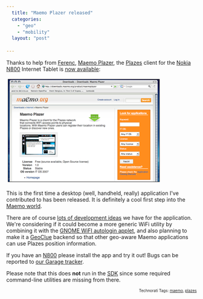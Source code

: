 ```yaml
---
  title: "Maemo Plazer released"
  categories: 
    - "geo"
    - "mobility"
  layout: "post"

---
```

Thanks to help from <a href="http://beta.plazes.com/user/ferenc/">Ferenc</a>, <a href="http://downloads.maemo.org/product/maemoplazer">Maemo Plazer</a>, the <a href="http://beta.plazes.com/help/screencasts.php">Plazes</a> client for the <a href="http://www.linuxdevices.com/articles/AT8033409446.html">Nokia N800</a> Internet Tablet is <a href="http://downloads.maemo.org/product/maemoplazer">now available</a>:

<img src="/files/maemoplazer-downloads-site.jpg" height="270" width="400" border="1" hspace="4" vspace="4" alt="Maemoplazer-Downloads-Site" /><span style="font-size:0pt;">

</span>This is the first time a desktop (well, handheld, really) application I've contributed to has been released. It is definitely a cool first step into the <a href="http://maemo.org/">Maemo world</a>.

There are of course <a href="http://bergie.iki.fi/blog/plazes_on_the_n800/">lots of development ideas</a> we have for the application. We're considering if it could become a more generic WiFi utility by combining it with the <a href="http://www.gnomefiles.org/app.php/autologin-applet">GNOME WiFI autologin applet</a>, and also planning to make it a <a href="http://live.gnome.org/GeoClue">GeoClue</a> backend so that other geo-aware Maemo applications can use Plazes position information.

If you have an <a href="http://www.nokia.com/n800">N800</a> please install the app and try it out! Bugs can be reported to <a href="https://garage.maemo.org/tracker/?group_id=190">our Garage tracker</a>.

Please note that this does <strong>not</strong> run in the <a href="http://maemo.org/downloads/download-sdk.html">SDK</a> since some required command-line utilities are missing from there.

<p style="text-align:right;font-size:10px;">Technorati Tags: <a href="http://www.technorati.com/tag/maemo" rel="tag">maemo</a>, <a href="http://www.technorati.com/tag/plazes" rel="tag">plazes</a></p>
